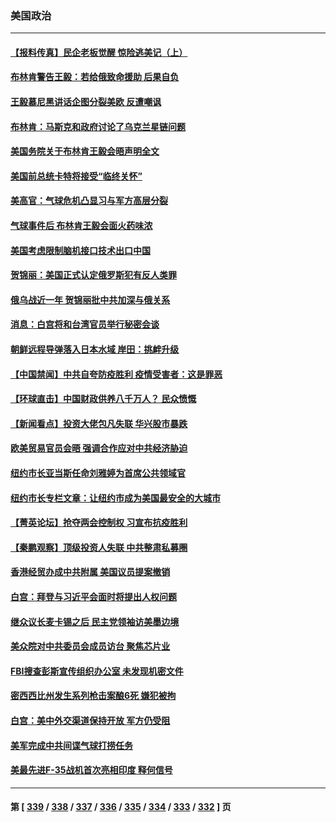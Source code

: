 ### 美国政治
---
#### [【报料传真】民企老板觉醒 惊险逃美记（上）](../../pages/ncid1078159/n13933035.md) 
#### [布林肯警告王毅：若给俄致命援助 后果自负](../../pages/ncid1078159/n13933006.md) 
#### [王毅慕尼黑讲话企图分裂美欧 反遭嘲讽](../../pages/ncid1078159/n13932976.md) 
#### [布林肯：马斯克和政府讨论了乌克兰星链问题](../../pages/ncid1078159/n13932961.md) 
#### [美国务院关于布林肯王毅会晤声明全文](../../pages/ncid1078159/n13932947.md) 
#### [美国前总统卡特将接受“临终关怀”](../../pages/ncid1078159/n13932939.md) 
#### [美高官：气球危机凸显习与军方高层分裂](../../pages/ncid1078159/n13932877.md) 
#### [气球事件后 布林肯王毅会面火药味浓](../../pages/ncid1078159/n13932907.md) 
#### [美国考虑限制脑机接口技术出口中国](../../pages/ncid1078159/n13932875.md) 
#### [贺锦丽：美国正式认定俄罗斯犯有反人类罪](../../pages/ncid1078159/n13932829.md) 
#### [俄乌战近一年 贺锦丽批中共加深与俄关系](../../pages/ncid1078159/n13932832.md) 
#### [消息：白宫将和台湾官员举行秘密会谈](../../pages/ncid1078159/n13932768.md) 
#### [朝鲜远程导弹落入日本水域 岸田：挑衅升级](../../pages/ncid1078159/n13932704.md) 
#### [【中国禁闻】中共自夸防疫胜利 疫情受害者：这是罪恶](../../pages/ncid1078159/n13932250.md) 
#### [【环球直击】中国财政供养八千万人？ 民众愤慨](../../pages/ncid1078159/n13932172.md) 
#### [【新闻看点】投资大佬包凡失联 华兴股市暴跌](../../pages/ncid1078159/n13932293.md) 
#### [欧美贸易官员会晤 强调合作应对中共经济胁迫](../../pages/ncid1078159/n13932458.md) 
#### [纽约市长亚当斯任命刘雅婷为首席公共领域官](../../pages/ncid1078159/n13932421.md) 
#### [纽约市长专栏文章：让纽约市成为美国最安全的大城市](../../pages/ncid1078159/n13932417.md) 
#### [【菁英论坛】抢夺两会控制权 习宣布抗疫胜利](../../pages/ncid1078159/n13932294.md) 
#### [【秦鹏观察】顶级投资人失联 中共整肃私募圈](../../pages/ncid1078159/n13932302.md) 
#### [香港经贸办成中共附属 美国议员提案撤销](../../pages/ncid1078159/n13932393.md) 
#### [白宫：拜登与习近平会面时将提出人权问题](../../pages/ncid1078159/n13932316.md) 
#### [继众议长麦卡锡之后 民主党领袖访美墨边境](../../pages/ncid1078159/n13932328.md) 
#### [美众院对中共委员会成员访台 聚焦芯片业](../../pages/ncid1078159/n13932185.md) 
#### [FBI搜查彭斯宣传组织办公室 未发现机密文件](../../pages/ncid1078159/n13932217.md) 
#### [密西西比州发生系列枪击案酿6死 嫌犯被拘](../../pages/ncid1078159/n13932271.md) 
#### [白宫：美中外交渠道保持开放 军方仍受阻](../../pages/ncid1078159/n13932249.md) 
#### [美军完成中共间谍气球打捞任务](../../pages/ncid1078159/n13932233.md) 
#### [美最先进F-35战机首次亮相印度 释何信号](../../pages/ncid1078159/n13932134.md) 

---
#### 第 [ [339](./339.md) / [338](./338.md) / [337](./337.md) / [336](./336.md) / [335](./335.md) / [334](./334.md) / [333](./333.md) / [332](./332.md) ] 页
